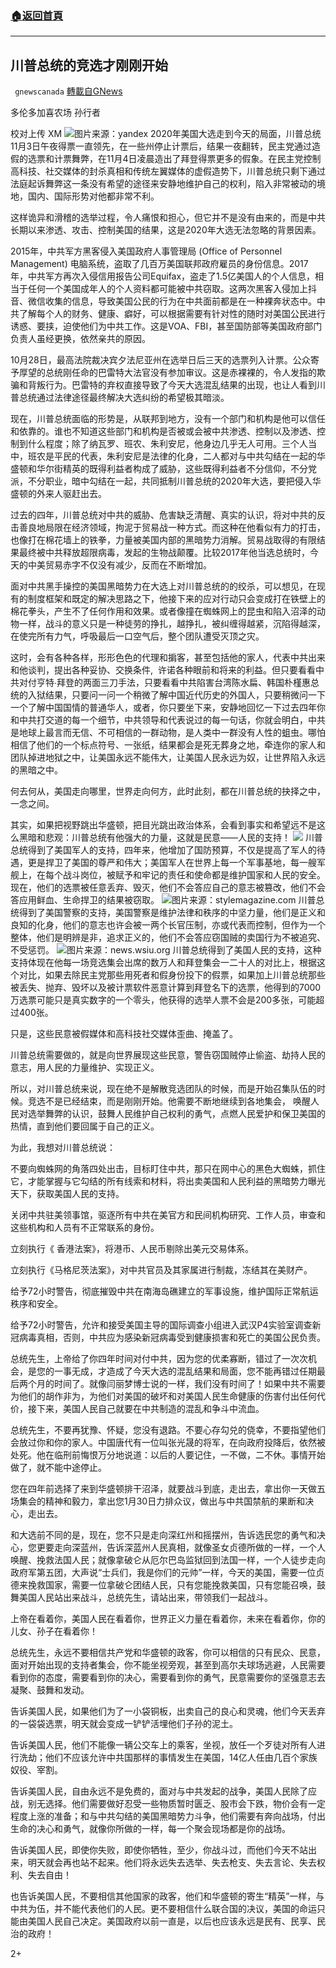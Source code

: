 ###  [:house:返回首頁](https://github.com/ourhimalayas/txt)
---

## 川普总统的竞选才刚刚开始
` gnewscanada` [轉載自GNews](https://gnews.org/zh-hans/540059/)

多伦多加喜农场 孙行者

校对上传 XM
![]()![](https://gnews-media-offload.s3.amazonaws.com/wp-content/uploads/2020/11/09043832/%E5%9B%BE%E7%89%871-12.jpg)图片来源：yandex
2020年美国大选走到今天的局面，川普总统11月3日午夜得票一直领先，在一些州停止计票后，结果一夜翻转，民主党通过造假的选票和计票舞弊，在11月4日凌晨造出了拜登得票更多的假象。在民主党控制高科技、社交媒体的封杀真相和传统左翼媒体的虚假造势下，川普总统只剩下通过法庭起诉舞弊这一条没有希望的途径来安静地维护自己的权利，陷入非常被动的境地，国内、国际形势对他都非常不利。

这样诡异和滑稽的选举过程，令人痛恨和担心，但它并不是没有由来的，而是中共长期以来渗透、攻击、控制美国的结果，这是2020年大选无法忽略的背景因素。

2015年，中共军方黑客侵入美国政府人事管理局 (Office of Personnel Management) 电脑系统，盗取了几百万美国联邦政府雇员的身份信息。2017年，中共军方再次入侵信用报告公司Equifax，盗走了1.5亿美国人的个人信息，相当于任何一个美国成年人的个人资料都可能被中共窃取。这两次黑客入侵加上抖音、微信收集的信息，导致美国公民的行为在中共面前都是在一种裸奔状态中。中共了解每个人的财务、健康、癖好，可以根据需要有针对性的随时对美国公民进行诱惑、要挟，迫使他们为中共工作。这是VOA、FBI，甚至国防部等美国政府部门负责人虽经更换，依然亲共的原因。

10月28日，最高法院裁决宾夕法尼亚州在选举日后三天的选票列入计票。公众寄予厚望的总统刚任命的巴雷特大法官没有参加审议。这是赤裸裸的，令人发指的欺骗和背叛行为。巴雷特的弃权直接导致了今天大选混乱结果的出现，也让人看到川普总统通过法律途径最终解决大选纠纷的希望极其暗淡。

现在，川普总统面临的形势是，从联邦到地方，没有一个部门和机构是他可以信任和依靠的。谁也不知道这些部门和机构是否被或会被中共渗透、控制以及渗透、控制到什么程度；除了纳瓦罗、班农、朱利安尼，他身边几乎无人可用。三个人当中，班农是平民的代表，朱利安尼是法律的化身，二人都对与中共勾结在一起的华盛顿和华尔街精英的既得利益者构成了威胁，这些既得利益者不分信仰，不分党派，不分职业，暗中勾结在一起，共同抵制川普总统的2020年大选，要把侵入华盛顿的外来人驱赶出去。

过去的四年，川普总统对中共的威胁、危害缺乏清醒、真实的认识，将对中共的反击善良地局限在经济领域，拘泥于贸易战一种方式。而这种在他看似有力的打击，也像打在棉花墙上的铁拳，力量被美国内部的黑暗势力消解。贸易战取得的有限结果最终被中共释放超限病毒，发起的生物战颠覆。比较2017年他当选总统时，今天的中美贸易赤字不仅没有减少，反而在不断增加。

面对中共黑手操控的美国黑暗势力在大选上对川普总统的的绞杀，可以想见，在现有的制度框架和既定的解决思路之下，他接下来的应对行动只会变成打在铁壁上的棉花拳头，产生不了任何作用和效果。或者像撞在蜘蛛网上的昆虫和陷入沼泽的动物一样，战斗的意义只是一种徒劳的挣扎，越挣扎，被纠缠得越紧，沉陷得越深，在使完所有力气，呼吸最后一口空气后，整个团队遭受灭顶之灾。

这时，会有各种各样，形形色色的代理和掮客，甚至包括他的家人，代表中共出来和他谈判，提出各种妥协、交换条件,  许诺各种眼前和将来的利益。但只要看看中共对付亨特∙拜登的两面三刀手法，只要看看中共陷害台湾陈水扁、韩国朴槿惠总统的入狱结果，只要问一问一个稍微了解中国近代历史的外国人，只要稍微问一下一个了解中国国情的普通华人，或者，你只要坐下来，安静地回忆一下过去四年你和中共打交道的每一个细节，中共领导和代表说过的每一句话，你就会明白，中共是地球上最言而无信、不可相信的一群动物，是人类中一群没有人性的蛆虫。哪怕相信了他们的一个标点符号、一张纸，结果都会是死无葬身之地，牵连你的家人和团队掉进地狱之中，让美国永远不能伟大，让美国人民永远为奴，让世界陷入永远的黑暗之中。

何去何从，美国走向哪里，世界走向何方，此时此刻，都在川普总统的抉择之中，一念之间。

其实，如果把视野跳出华盛顿，把目光跳出政治体系，会看到事实和希望远不是这么黑暗和悲观：川普总统有他强大的力量，这就是民意——人民的支持！
![]()![](https://gnews-media-offload.s3.amazonaws.com/wp-content/uploads/2020/11/09044341/%E5%9B%BE%E7%89%872-9.jpg)
川普总统得到了美国军人的支持，四年来，他增加了国防预算，不仅是提高了军人的待遇，更是捍卫了美国的尊严和伟大；美国军人在世界上每一个军事基地，每一艘军舰上，在每个战斗岗位，被赋予和牢记的责任和使命都是维护国家和人民的安全。现在，他们的选票被任意丢弃、毁灭，他们不会答应自己的意志被篡改，他们不会答应用鲜血、生命捍卫的结果被窃取。
![]()![](https://gnews-media-offload.s3.amazonaws.com/wp-content/uploads/2020/11/09044631/S093807283.jpg)图片来源：stylemagazine.com
川普总统得到了美国警察的支持，美国警察是维护法律和秩序的中坚力量，他们是正义和良知的化身，他们的意志也许会被一两个长官压制，亦或代表而控制，但作为一个整体，他们是明辨是非，追求正义的，他们不会答应窃国贼的卖国行为不被追究、不受惩罚。
![]()![](https://gnews-media-offload.s3.amazonaws.com/wp-content/uploads/2020/11/09045100/%E5%9B%BE%E7%89%873-7.jpg)图片来源：news.wsiu.org
川普总统得到了美国人民的支持，这种支持体现在他每一场竞选集会出席的数万人和拜登集会一二十人的对比上，根据这个对比，如果去除民主党那些用死者和假身份投下的假票，如果加上川普总统那些被丢失、抛弃、毁坏以及被计票软件恶意计算到拜登名下的选票，他得到的7000万选票可能只是真实数字的一个零头，他获得的选举人票不会是200多张，可能超过400张。

只是，这些民意被假媒体和高科技社交媒体歪曲、掩盖了。

川普总统需要做的，就是向世界展现这些民意，警告窃国贼停止偷盗、劫持人民的意志，用人民的力量维护、实现正义。

所以，对川普总统来说，现在绝不是解散竞选团队的时候，而是开始召集队伍的时候。竞选不是已经结束，而是刚刚开始。他需要不断地继续到各地集会， 唤醒人民对选举舞弊的认识，鼓舞人民维护自己权利的勇气，点燃人民爱护和保卫美国的热情，直到他们要回属于自己的正义。

为此，我想对川普总统说：

不要向蜘蛛网的角落四处出击，目标盯住中共，那只在网中心的黑色大蜘蛛，抓住它，才能掌握与它勾结的所有线索和材料，将出卖美国和人民利益的黑暗势力曝光天下，获取美国人民的支持。

关闭中共驻美领事馆，驱逐所有中共在美官方和民间机构研究、工作人员，审查和这些机构和人员有不正常联系的身份。

立刻执行《 香港法案》，将港币、人民币剔除出美元交易体系。

立刻执行《马格尼茨法案》，对中共官员及其家属进行制裁，冻结其在美财产。

给予72小时警告，彻底摧毁中共在南海岛礁建立的军事设施，维护国际正常航运秩序和安全。

给予72小时警告，允许和接受美国主导的国际调查小组进入武汉P4实验室调查新冠病毒真相，否则，中共应为感染新冠病毒受到健康损害和死亡的美国公民负责。

总统先生，上帝给了你四年时间对付中共，因为您的优柔寡断，错过了一次次机会，是您的一事无成，才造成了今天大选的混乱结果和局面，您不能再错过任期最后两个月的时间了。就像闫丽梦博士说的一样，我们没有时间了！如果中共不需要为他们的胡作非为，为他们对美国的破坏和对美国人民生命健康的伤害付出任何代价，接下来，美国人民自己就要在中共制造的混乱和争斗中流血。

总统先生，不要再犹豫、怀疑，您没有退路。不要心存勾兑的侥幸，不要指望他们会放过你和你的家人。中国唐代有一位叫张光晟的将军，在向政府投降后，依然被处死。他在临刑前悔恨万分地说道：以后的人要记住，一不做，二不休。事情开始做了，就不能中途停止。

您在四年前选择了来到华盛顿排干沼泽，就要战斗到底，走出去，拿出你一天做五场集会的精神和毅力，拿出您1月30日力排众议，做出与中共国禁航的果断和决心，走出去。

和大选前不同的是，现在，您不只是走向深红州和摇摆州，告诉选民您的勇气和决心，您更要走向深蓝州，告诉深蓝州人民真相，就像圣女贞德所做的一样，一个人唤醒、挽救法国人民；就像拿破仑从厄尔巴岛监狱回到法国一样，一个人徒步走向政府军第五团，大声说“士兵们，我是你们的元帅”一样，今天的美国，需要一位贞德来挽救国家，需要一位拿破仑团结人民，只有您能挽救美国，只有您能召唤，鼓舞美国人民站出来战斗，总统先生，请站出来，带领我们一起战斗。

上帝在看着你，美国人民在看着你，世界正义力量在看着你，未来在看着你，你的儿女、孙子在看着你！

总统先生，永远不要相信共产党和华盛顿的政客，你可以相信的只有民众、民意，面对开始出现的支持者集会，你不能坐视旁观，甚至到高尔夫球场逃避，人民需要看到你的态度，需要看到你的决心，需要看到你的勇气，民意需要你的坚强意志去凝聚、鼓舞和发动。

告诉美国人民，如果他们为了一小袋铜板，出卖自己的良心和灵魂，他们今天丢弃的一袋袋选票，明天就会变成一铲铲活埋他们子孙的泥土。

告诉美国人民，他们不能像一辆公交车上的乘客，坐视，放任一个歹徒对所有人进行洗劫；他们不应该允许中共国那样的事情发生在美国，14亿人任由几百个家族奴役、宰割。

告诉美国人民，自由永远不是免费的，面对与中共发起的战争，美国人民除了应战，别无选择。他们需要做好忍受一些物质暂时匮乏、股市会下跌，物价会有一定程度上涨的准备；和与中共勾结的美国黑暗势力斗争，他们需要有奔向战场，付出生命的决心和勇气，就像你所做的一样，每一个聚会现场都是你的战场。

告诉美国人民，即使你失败，即使你牺牲，至少，你战斗过，而他们今天不站出来，明天就会再也站不起来。他们将永远失去选举、失去枪支、失去言论、失去权利、失去自由！

也告诉美国人民，不要相信其他国家的政客，他们和华盛顿的寄生“精英”一样，与中共为伍，并不能代表他们的人民。更不要相信什么联合国的决议，美国的命运只能由美国人民自己决定。美国政府以前一直是，以后也应该永远是民有、民享、民治的政府！

2+
